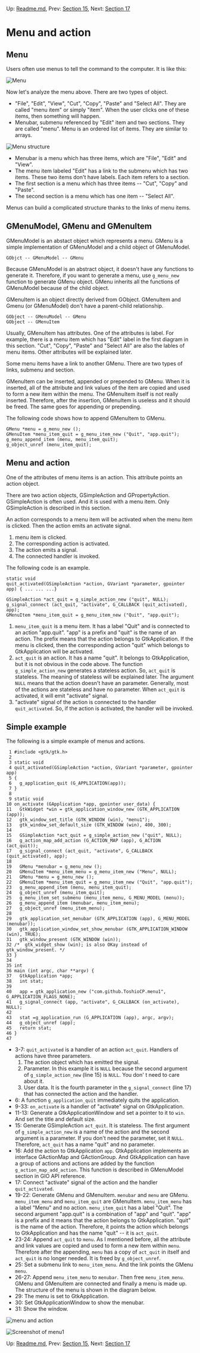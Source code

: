 Up: [Readme.md](Readme.md),  Prev: [Section 15](sec15.md), Next: [Section 17](sec17.md)

# Menu and action

## Menu

Users often use menus to tell the command to the computer.
It is like this:

![Menu](image/menu.png)

Now let's analyze the menu above.
There are two types of object.

- "File", "Edit", "View", "Cut", "Copy", "Paste" and "Select All".
They are called "menu item" or simply "item".
When the user clicks one of these items, then something will happen.
- Menubar, submenu referenced by "Edit" item and two sections.
They are called "menu".
Menu is an ordered list of items.
They are similar to arrays.

![Menu structure](image/menu_structure.png)

- Menubar is a menu which has three items, which are "File", "Edit" and "View".
- The menu item labeled "Edit" has a link to the submenu which has two items.
These two items don't have labels.
Each item refers to a section.
- The first section is a menu which has three items -- "Cut", "Copy" and "Paste".
- The second section is a menu which has one item -- "Select All".

Menus can build a complicated structure thanks to the links of menu items.

## GMenuModel, GMenu and GMenuItem

GMenuModel is an abstact object which represents a menu.
GMenu is a simple implementation of GMenuModel and a child object of GMenuModel.

    GObjct -- GMenuModel -- GMenu

Because GMenuModel is an abstract object, it doesn't have any functions to generate it.
Therefore, if you want to generate a menu, use `g_menu_new` function to generate GMenu object.
GMenu inherits all the functions of GMenuModel because of the child object.

GMenuItem is an object directly derived from GObject.
GMenuItem and Gmenu (or GMenuModel) don't have a parent-child relationship.

    GObject -- GMenuModel -- GMenu
    GObject -- GMenuItem

Usually, GMenuItem has attributes.
One of the attributes is label.
For example, there is a menu item which has "Edit" label in the first diagram in this section.
"Cut", "Copy", "Paste" and "Select All" are also the lables of menu items.
Other attributes will be explained later.

Some menu items have a link to another GMenu.
There are two types of links, submenu and section.

GMenuItem can be inserted, appended or prepended to GMenu.
When it is inserted, all of the attribute and link values of the item are copied and used to form a new item within the menu.
The GMenuItem itself is not really inserted.
Therefore, after the insertion, GMenuItem is useless and it should be freed.
The same goes for appending or prepending.

The following code shows how to append GMenuItem to GMenu.

    GMenu *menu = g_menu_new ();
    GMenuItem *menu_item_quit = g_menu_item_new ("Quit", "app.quit");
    g_menu_append_item (menu, menu_item_quit);
    g_object_unref (menu_item_quit);

## Menu and action

One of the attributes of menu items is an action.
This attribute points an action object.

There are two action objects, GSimpleAction and GPropertyAction.
GSimpleAction is often used.
And it is used with a menu item.
Only GSimpleAction is described in this section.

An action corresponds to a menu item will be activated when the menu item is clicked.
Then the action emits an activate signal.

1. menu item is clicked.
2. The corresponding action is activated.
3. The action emits a signal.
4. The connected handler is invoked.


The following code is an example.

    static void
    quit_activated(GSimpleAction *action, GVariant *parameter, gpointer app) { ... ... ...}

    GSimpleAction *act_quit = g_simple_action_new ("quit", NULL);
    g_signal_connect (act_quit, "activate", G_CALLBACK (quit_activated), app);
    GMenuItem *menu_item_quit = g_menu_item_new ("Quit", "app.quit");

1. `menu_item_quit` is a menu item.
It has a label "Quit" and is connected to an action "app.quit".
"app" is a prefix and "quit" is the name of an action.
The prefix means that the action belongs to GtkApplication.
If the menu is clicked, then the corresponding action "quit" which belongs to GtkApplication will be activated.
2. `act_quit` is an action.
It has a name "quit".
It belongs to GtkApplication, but it is not obvious in the code above.
The function `g_simple_action_new` generates a stateless action.
So, `act_quit` is stateless.
The meaning of stateless will be explained later.
The argument `NULL` means that the action doesn't have an parameter.
Generally, most of the actions are stateless and have no parameter.
When `act_quit` is activated, it will emit "activate" signal.
3. "activate" signal of the action is connected to the handler `quit_activated`.
So, if the action is activated, the handler will be invoked.

## Simple example

The following is a simple example of menus and actions.

     1 #include <gtk/gtk.h>
     2 
     3 static void
     4 quit_activated(GSimpleAction *action, GVariant *parameter, gpointer app)
     5 {
     6   g_application_quit (G_APPLICATION(app));
     7 }
     8 
     9 static void
    10 on_activate (GApplication *app, gpointer user_data) {
    11   GtkWidget *win = gtk_application_window_new (GTK_APPLICATION (app));
    12   gtk_window_set_title (GTK_WINDOW (win), "menu1");
    13   gtk_window_set_default_size (GTK_WINDOW (win), 400, 300);
    14 
    15   GSimpleAction *act_quit = g_simple_action_new ("quit", NULL);
    16   g_action_map_add_action (G_ACTION_MAP (app), G_ACTION (act_quit));
    17   g_signal_connect (act_quit, "activate", G_CALLBACK (quit_activated), app);
    18 
    19   GMenu *menubar = g_menu_new ();
    20   GMenuItem *menu_item_menu = g_menu_item_new ("Menu", NULL);
    21   GMenu *menu = g_menu_new ();
    22   GMenuItem *menu_item_quit = g_menu_item_new ("Quit", "app.quit");
    23   g_menu_append_item (menu, menu_item_quit);
    24   g_object_unref (menu_item_quit);
    25   g_menu_item_set_submenu (menu_item_menu, G_MENU_MODEL (menu));
    26   g_menu_append_item (menubar, menu_item_menu);
    27   g_object_unref (menu_item_menu);
    28 
    29   gtk_application_set_menubar (GTK_APPLICATION (app), G_MENU_MODEL (menubar));
    30   gtk_application_window_set_show_menubar (GTK_APPLICATION_WINDOW (win), TRUE);
    31   gtk_window_present (GTK_WINDOW (win));
    32 /*  gtk_widget_show (win); is also OKay instead of gtk_window_present. */
    33 }
    34 
    35 int
    36 main (int argc, char **argv) {
    37   GtkApplication *app;
    38   int stat;
    39 
    40   app = gtk_application_new ("com.github.ToshioCP.menu1", G_APPLICATION_FLAGS_NONE);
    41   g_signal_connect (app, "activate", G_CALLBACK (on_activate), NULL);
    42 
    43   stat =g_application_run (G_APPLICATION (app), argc, argv);
    44   g_object_unref (app);
    45   return stat;
    46 }
    47 

- 3-7: `quit_activated` is a handler of an action `act_quit`.
Handlers of actions have three parameters.
  1. The action object which has emitted the signal.
  2. Parameter.
In this example it is `NULL` because the second argument of `g_simple_action_new` (line 15) is `NULL`.
You don' t need to care about it.
  3. User data.
It is the fourth parameter in the `g_signal_connect` (line 17) that has connected the action and the handler.
- 6: A function `g_application_quit` immediately quits the application.
- 9-33: `on_activate` is a handler of "activate" signal on GtkApplication.
- 11-13: Generate a GtkApplicationWindow and set a pointer to it to `win`. And set the title and default size.
- 15: Generate GSimpleAction `act_quit`.
It is stateless.
The first argument of `g_simple_action_new` is a name of the action and the second argument is a parameter.
If you don't need the parameter, set it `NULL`.
Therefore, `act_quit` has a name "quit" and no parameter.
- 16: Add the action to GtkApplication `app`.
GtkApplication implements an interface GActionMap and GActionGroup.
And GtkApplication can have a group of actions and actions are added by the function `g_action_map_add_action`.
This function is described in GMenuModel section in GIO API reference.
- 17: Connect "activate" signal of the action and the handler `quit_activated`.
- 19-22: Generate GMenu and GMenuItem.
`menubar` and `menu` are GMenu.
`menu_item_menu` and `menu_item_quit` are GMenuItem.
`menu_item_menu` has a label "Menu" and no action.
`menu_item_quit` has a label "Quit".
The second argument "app.quit" is a combination of "app" and "quit".
"app" is a prefix and it means that the action belongs to GtkApplication. "quit" is the name of the action.
Therefore, it points the action which belongs to GtkApplication and has the name "quit" -- it is `act_quit`.
- 23-24: Append `act_quit` to `menu`.
As I mentioned before, all the attribute and link values are copied and used to form a new item within `menu`.
Therefore after the appending, `menu` has a copy of `act_quit` in itself and `act_quit` is no longer needed.
It is freed by `g_object_unref`.
- 25: Set a submenu link to `menu_item_menu`.
And the link points the GMenu `menu`.
- 26-27: Append `menu_item_menu` to `menubar`.
Then free `menu_item_menu`.
GMenu and GMenuItem are connected and finally a menu is made up.
The structure of the menu is shown in the diagram below.
- 29: The menu is set to GtkApplication.
- 30: Set GtkApplicationWindow to show the menubar.
- 31: Show the window.

![menu and action](image/menu1.png)

![Screenshot of menu1](image/menu1_screenshot.png)


Up: [Readme.md](Readme.md),  Prev: [Section 15](sec15.md), Next: [Section 17](sec17.md)

